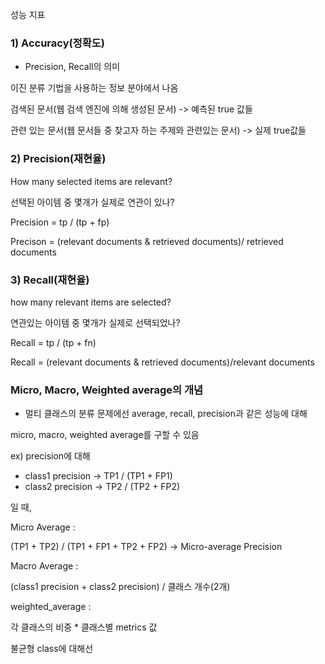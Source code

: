 성능 지표

### 1) Accuracy(정확도)





* Precision, Recall의 의미

이진 분류 기법을 사용하는 정보 분야에서 나옴

검색된 문서(웹 검색 엔진에 의해 생성된 문서) -> 예측된 true 값들

관련 있는 문서(웹 문서들 중 찾고자 하는 주제와 관련있는 문서) -> 실제 true값들

### 2) Precision(재현율)

How many selected items are relevant?

선택된 아이템 중 몇개가 실제로 연관이 있나?

Precision = tp / (tp + fp)

Precison = (relevant documents & retrieved documents)/ retrieved documents



### 3) Recall(재현율)

how many relevant items are selected?

연관있는 아이템 중 몇개가 실제로 선택되었나?

Recall = tp / (tp + fn)

Recall = (relevant documents & retrieved documents)/relevant documents



### Micro, Macro, Weighted average의 개념

* 멀티 클래스의 분류 문제에선 average, recall, precision과 같은 성능에 대해

micro, macro, weighted average를 구할 수 있음

ex) precision에 대해

* class1 precision -> TP1 / (TP1 + FP1)
* class2 precision -> TP2 / (TP2 + FP2)

일 때,

Micro Average :

(TP1 + TP2) / (TP1 + FP1 + TP2 + FP2) -> Micro-average Precision

Macro Average :

(class1 precision + class2 precision) / 클래스 개수(2개)

weighted_average :

각 클래스의 비중 * 클래스별 metrics 값



불균형 class에 대해선 

